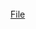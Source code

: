 <br>
<script>
  $(function(){
      $(".element5").typed({
        strings: ["This was isolated as noise in a secure tranmission line . . .Your job is to identify the signature being used in the noise.",""],
        typeSpeed: 40
      });
  });
</script>
<div class="element5"></div>
<a href='./h24fk/1.wav'>File</a>